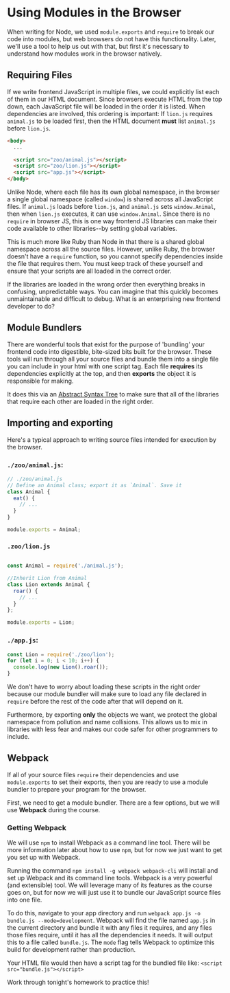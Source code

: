 # Using Modules in the Browser

When writing for Node, we used `module.exports` and `require` to break our code
into modules, but web browsers do not have this functionality. Later, we'll use
a tool to help us out with that, but first it's necessary to understand how
modules work in the browser natively.

## Requiring Files

If we write frontend JavaScript in multiple files, we could explicitly list
each of them in our HTML document. Since browsers execute HTML from the top
down, each JavaScript file will be loaded in the order it is listed. When
dependencies are involved, this ordering is important: If `lion.js` requires
`animal.js` to be loaded first, then the HTML document **must** list `animal.js`
before `lion.js`.

```html
<body>
  ...

  <script src="zoo/animal.js"></script>
  <script src="zoo/lion.js"></script>
  <script src="app.js"></script>
</body>
```

Unlike Node, where each file has its own global namespace, in the browser a
single global namespace (called `window`) is shared across all JavaScript files.
If `animal.js` loads before `lion.js`, and `animal.js` sets `window.Animal`,
then when `lion.js` executes, it can use `window.Animal`. Since there is no
`require` in browser JS, this is one way frontend JS libraries can make their
code available to other libraries--by setting global variables.

This is much more like Ruby than Node in that there is a shared global namespace
across all the source files. However, unlike Ruby, the browser doesn't have a
`require` function, so you cannot specify dependencies inside the file that
requires them. You must keep track of these yourself and ensure that your
scripts are all loaded in the correct order.

If the libraries are loaded in the wrong order then everything breaks in
confusing, unpredictable ways. You can imagine that this quickly becomes
unmaintainable and difficult to debug. What is an enterprising new frontend
developer to do?

## Module Bundlers

There are wonderful tools that exist for the purpose of 'bundling' your
frontend code into digestible, bite-sized bits built for the browser. These
tools will run through all your source files and bundle them into a single file
you can include in your html with one script tag. Each file **requires** its
dependencies explicitly at the top, and then **exports** the object it is
responsible for making.

It does this via an [Abstract Syntax Tree][abstract-syntax-tree] to make sure
that all of the libraries that require each other are loaded in the right order.

## Importing and exporting

Here's a typical approach to writing source files intended for execution by the
browser.

### `./zoo/animal.js`:

```js
// ./zoo/animal.js
// Define an Animal class; export it as `Animal`. Save it
class Animal {
  eat() {
    // ...
  }
}

module.exports = Animal;
```

### `.zoo/lion.js`

```js

const Animal = require('./animal.js');

//Inherit Lion from Animal
class Lion extends Animal {
  roar() {
    // ...
  }
};

module.exports = Lion;
```

### `./app.js`:

```js
const Lion = require('./zoo/lion');
for (let i = 0; i < 10; i++) {
  console.log(new Lion().roar());
}
```

We don't have to worry about loading these scripts in the right order because
our module bundler will make sure to load any file declared in `require` before
the rest of the code after that will depend on it.

Furthermore, by exporting **only** the objects we want, we protect the global
namespace from pollution and name collisions. This allows us to mix in libraries
with less fear and makes our code safer for other programmers to include.

## Webpack

If all of your source files `require` their dependencies and use
`module.exports` to set their exports, then you are ready to use a module
bundler to prepare your program for the browser.

First, we need to get a module bundler. There are a few options, but we will use
**Webpack** during the course.

### Getting Webpack

We will use `npm` to install Webpack as a command line tool. There will be more
information later about how to use `npm`, but for now we just want to get you
set up with Webpack.

Running the command `npm install -g webpack webpack-cli` will install and set up
Webpack and its command line tools. Webpack is a very powerful (and extensible)
tool. We will leverage many of its features as the course goes on, but for now
we will just use it to bundle our JavaScript source files into one file.

To do this, navigate to your app directory and run `webpack app.js -o bundle.js
--mode=development`. Webpack will find the file named `app.js` in the current
directory and bundle it with any files it requires, and any files those files
require, until it has all the dependencies it needs. It will output this to a
file called `bundle.js`. The `mode` flag tells Webpack to optimize this build
for development rather than production.

Your HTML file would then have a script tag for the bundled file like: `<script
src="bundle.js"></script>`

Work through tonight's homework to practice this!

[abstract-syntax-tree]: https://en.wikipedia.org/wiki/Abstract_syntax_tree

